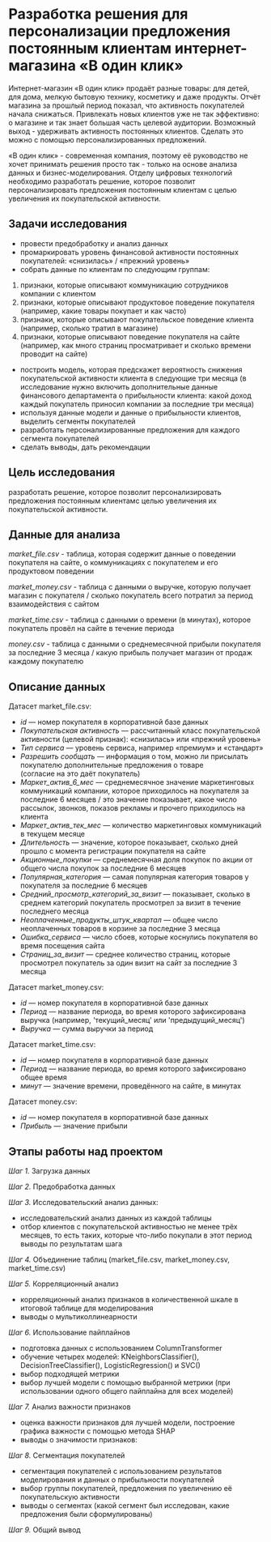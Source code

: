 # Разработка решения для персонализации предложения постоянным клиентам интернет-магазина «В один клик»

Интернет-магазин «В один клик» продаёт разные товары: для детей, для дома, мелкую бытовую технику, косметику и даже продукты. Отчёт магазина за прошлый период показал, что активность покупателей начала снижаться. Привлекать новых клиентов уже не так эффективно: о магазине и так знает большая часть целевой аудитории. Возможный выход - удерживать активность постоянных клиентов. Сделать это можно с помощью персонализированных предложений.

«В один клик» - современная компания, поэтому её руководство не хочет принимать решения просто так - только на основе анализа данных и бизнес-моделирования. Отделу цифровых технологий необходимо разработать решение, которое позволит персонализировать предложения постоянным клиентам с целью увеличения их покупательской активности.

## Задачи исследования

* провести предобработку и анализ данных
* промаркировать уровень финансовой активности постоянных покупателей: «снизилась» / «прежний уровень»
* cобрать данные по клиентам по следующим группам:

1) признаки, которые описывают коммуникацию сотрудников компании с клиентом  
2) признаки, которые описывают продуктовое поведение покупателя (например, какие товары покупает и как часто)  
3) признаки, которые описывают покупательское поведение клиента (например, сколько тратил в магазине)  
4) признаки, которые описывают поведение покупателя на сайте (например, как много страниц просматривает и сколько времени проводит на сайте)

* построить модель, которая предскажет вероятность снижения покупательской активности клиента в следующие три месяца
(в исследование нужно включить дополнительные данные финансового департамента о прибыльности клиента: какой доход каждый покупатель приносил компании за последние три месяца)
* используя данные модели и данные о прибыльности клиентов, выделить сегменты покупателей 
* разработать персонализированные предложения для каждого сегмента покупателей
* сделать выводы, дать рекомендации

## Цель исследования
разработать решение, которое позволит персонализировать предложения постоянным клиентамс целью увеличения их покупательской активности.

## Данные для анализа

*market_file.csv* - таблица, которая содержит данные о поведении покупателя на сайте, о коммуникациях с покупателем и его продуктовом поведении

*market_money.csv* - таблица с данными о выручке, которую получает магазин с покупателя / сколько покупатель всего потратил за период взаимодействия с сайтом

*market_time.csv* - таблица с данными о времени (в минутах), которое покупатель провёл на сайте в течение периода

*money.csv* - таблица с данными о среднемесячной прибыли покупателя за последние 3 месяца / какую прибыль получает магазин от продаж каждому покупателю

## Описание данных

Датасет market_file.csv:

* *id* — номер покупателя в корпоративной базе данных
* *Покупательская активность* — рассчитанный класс покупательской активности (целевой признак): «снизилась» или «прежний уровень»
* *Тип сервиса* — уровень сервиса, например «премиум» и «стандарт»
* *Разрешить сообщать* — информация о том, можно ли присылать покупателю дополнительные предложения о товаре  
(согласие на это даёт покупатель)
* *Маркет_актив_6_мес* — среднемесячное значение маркетинговых коммуникаций компании, которое приходилось на покупателя за последние 6 месяцев / это значение показывает, какое число рассылок, звонков, показов рекламы и прочего приходилось на клиента
* *Маркет_актив_тек_мес* — количество маркетинговых коммуникаций в текущем месяце
* *Длительность* — значение, которое показывает, сколько дней прошло с момента регистрации покупателя на сайте
* *Акционные_покупки* — среднемесячная доля покупок по акции от общего числа покупок за последние 6 месяцев
* *Популярная_категория* — самая популярная категория товаров у покупателя за последние 6 месяцев
* *Средний_просмотр_категорий_за_визит* — показывает, сколько в среднем категорий покупатель просмотрел за визит в течение последнего месяца
* *Неоплаченные_продукты_штук_квартал* — общее число неоплаченных товаров в корзине за последние 3 месяца
* *Ошибка_сервиса* — число сбоев, которые коснулись покупателя во время посещения сайта
* *Страниц_за_визит* — среднее количество страниц, которые просмотрел покупатель за один визит на сайт за последние 3 месяца

Датасет market_money.csv:

* *id* — номер покупателя в корпоративной базе данных
* *Период* — название периода, во время которого зафиксирована выручка (например, 'текущий_месяц' или 'предыдущий_месяц')
* *Выручка* — сумма выручки за период

Датасет market_time.csv:

* *id* — номер покупателя в корпоративной базе данных
* *Период* — название периода, во время которого зафиксировано общее время
* *минут* — значение времени, проведённого на сайте, в минутах

Датасет money.csv:

* *id* — номер покупателя в корпоративной базе данных
* *Прибыль* — значение прибыли

## Этапы работы над проектом

*Шаг 1.* Загрузка данных

*Шаг 2.* Предобработка данных

*Шаг 3.* Исследовательский анализ данных:  
* исследовательский анализ данных из каждой таблицы  
* отбор клиентов с покупательской активностью не менее трёх месяцев, то есть таких, которые что-либо покупали в этот период  
выводы по результатам шага

*Шаг 4.* Объединение таблиц (market_file.csv, market_money.csv, market_time.csv)

*Шаг 5.* Корреляционный анализ
* корреляционный анализ признаков в количественной шкале в итоговой таблице для моделирования
* выводы о мультиколлинеарности 

*Шаг 6.* Использование пайплайнов
* подготовка данных с использованием ColumnTransformer
* обучение четырех моделей: KNeighborsClassifier(), DecisionTreeClassifier(), LogisticRegression() и  SVC()
* выбор подходящей метрики
* выбор лучшей модели с помощью выбранной метрики (при использовании одного общего пайплайна для всех моделей)

*Шаг 7.* Анализ важности признаков
* оценка важности признаков для лучшей модели, построение графика важности с помощью метода SHAP
* выводы о значимости признаков:  

*Шаг 8.* Сегментация покупателей  
* сегментация покупателей с использованием результатов моделирования и данных о прибыльности покупателей
* выбор группы покупателей, предложения по увеличению её покупательскую активности
* выводы о сегментах (какой сегмент был исследован, какие предложения были сформулированы)

*Шаг 9.* Общий вывод
